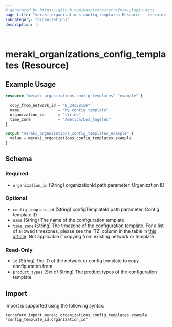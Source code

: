 ```yaml
---
# generated by https://github.com/hashicorp/terraform-plugin-docs
page_title: "meraki_organizations_config_templates Resource - terraform-provider-meraki"
subcategory: "organizations"
description: |-
  
---
```


# meraki_organizations_config_templates (Resource)



## Example Usage

```terraform
resource "meraki_organizations_config_templates" "example" {

  copy_from_network_id = "N_24329156"
  name                 = "My config template"
  organization_id      = "string"
  time_zone            = "America/Los_Angeles"
}

output "meraki_organizations_config_templates_example" {
  value = meraki_organizations_config_templates.example
}
```

<!-- schema generated by tfplugindocs -->
## Schema

### Required

- `organization_id` (String) organizationId path parameter. Organization ID

### Optional

- `config_template_id` (String) configTemplateId path parameter. Config template ID
- `name` (String) The name of the configuration template
- `time_zone` (String) The timezone of the configuration template. For a list of allowed timezones, please see the 'TZ' column in the table in <a target='_blank' href='https://en.wikipedia.org/wiki/List_of_tz_database_time_zones'>this article</a>. Not applicable if copying from existing network or template

### Read-Only

- `id` (String) The ID of the network or config template to copy configuration from
- `product_types` (Set of String) The product types of the configuration template

## Import

Import is supported using the following syntax:

```shell
terraform import meraki_organizations_config_templates.example "config_template_id,organization_id"
```
